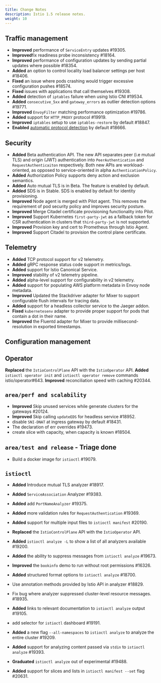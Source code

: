 ```yaml
---
title: Change Notes
description: Istio 1.5 release notes.
weight: 10
---
```


## Traffic management

- **Improved** performance of `ServiceEntry` updates #19305.
- **Improved**fix readiness probe inconsistency #18164.
- **Improved** performance of configuration updates by sending partial updates where possible #18354.
- **Added** an option to control locality load balancer settings per host #18406.
- **Fixed** an issue where pods crashing would trigger excessive configuration pushes #18574.
- **Fixed** issues with applications that call themselves #19308.
- **Added** detection of `iptables` failure when using Istio CNI #19534.
- **Added** `consecutive_5xx` and `gateway_errors` as outlier detection options #19771.
- **Improved** `EnvoyFilter` matching performance optimization #19786.
- **Added** support for `HTTP_PROXY` protocol #19919.
- **Improved** `iptables` setup to use `iptables-restore` by default #18847.
- **Enabled** [automatic protocol detection](https://istio.io/docs/ops/configuration/traffic-management/protocol-selection/#automatic-protocol-selection-experimental) by default #18666.

## Security

- **Added** Beta authentication API. The new API separates peer (i.e mutual TLS) and origin (JWT) authentication into `PeerAuthentication` and `RequestAuthenticaiton` respectively. Both new APIs are workload-oriented, as opposed to service-oriented in alpha `AuthenticationPolicy`.
- **Added** Authorization Policy supports deny action and exclusion semantics.
- **Added** Auto mutual TLS is in Beta. The feature is enabled by default.
- **Added** SDS is in Stable. SDS is enabled by default for identity provisioning.
- **Improved** Node agent is merged with Pilot agent. This removes the requirement of pod security policy and improves security posture.
- **Improved** Merge Citadel certificate provisioning functionality into Pilot.
- **Improved** Support Kubernetes `first-party-jwt` as a fallback token for CSR authentication in clusters that `third-party-jwt` is not supported.
- **Improved** Provision key and cert to Prometheus through Istio Agent.
- **Improved** Support Citadel to provision the control plane certificate.

## Telemetry

- **Added** TCP protocol support for v2 telemetry.
- **Added** gRPC response status code support in metrics/logs.
- **Added** support for Istio Canonical Service.
- **Improved** stability of v2 telemetry pipeline.
- **Added** alpha-level support for configurability in v2 telemetry.
- **Added** support for populating AWS platform metadata in Envoy node metadata.
- **Improved** Updated the Stackdriver adapter for Mixer to support configurable flush intervals for tracing data.
- **Added** support for a headless collector service to the Jaeger addon.
- **Fixed** `kubernetesenv` adapter to provide proper support for pods that contain a dot in their name.
- **Improved** the Fluentd adapter for Mixer to provide millisecond-resolution in exported timestamps.


## Configuration management

## Operator

**Replaced** the `IstioControlPlane` API with the `IstioOperator` API.
**Added** `istioctl operator init` and `istioctl operator remove` commands istio/operator#643.
**Improved** reconciliation speed with caching #20344.

## `area/perf and scalability`

- **Improved** Skip unused services while generate clusters for the gateways #20124.
- **Improved** Skip calling `updateEDS` for headless service #18952.
- disable `SNI-DNAT` at ingress gateway by default #18431.
- The declaration of err overrides #19473.
- create slice with capacity, when capacity is known #18504.

## `area/test and release` - Triage done

- Build a docker image for `istioctl` #19079.

## `istioctl`
- **Added** Introduce mutual TLS analyzer #18917.
- **Added** `ServiceAssociation` Analyzer #19383.
- **Added** add `PortNameAnalyzer` #19375.
- **Added** more validation rules for `RequestAuthentication` #19369.

- **Added** support for multiple input files to `istioctl manifest` #20190.
- **Replaced** the `IstioControlPlane` API with the `IstioOperator` API.
- **Added** `istioctl analyze -L` to show a list of all analyzers available #19200.
- **Added** the ability to suppress messages from `istioctl analyze` #19673.
- **Improved** the `bookinfo` demo to run without root permissions #16326.
- **Added** structured format options to `istioctl analyze` #18700.
- Use annotation methods provided by Istio API in analyzer #18829.
- Fix bug where analyzer suppressed cluster-level resource messages. #18935.
- **Added** links to relevant documentation to `istioctl analyze` output #19105.
- add selector for `istioctl` dashboard #19191.
- **Added** a new flag `--all-namespaces` to `istioctl analyze` to analyze the entire cluster #19209.
- **Added** support for analyzing content passed via `stdin` to `istioctl analyze` #19393.
- **Graduated** `istioctl analyze` out of experimental  #19488.
- **Added** support for slices and lists in `istioctl manifest --set` flag #20631.
